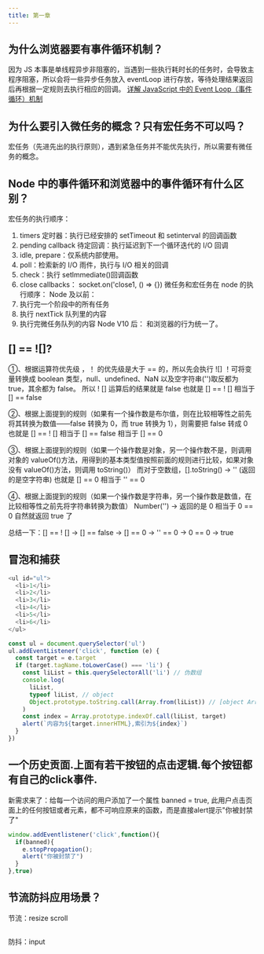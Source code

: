 ```yaml
---
title: 第一章
---
```


## 为什么浏览器要有事件循环机制？

因为 JS 本事是单线程异步非阻塞的，当遇到一些执行耗时长的任务时，会导致主程序阻塞，所以会将一些异步任务放入 eventLoop 进行存放，等待处理结果返回后再根据一定规则去执行相应的回调。
[详解 JavaScript 中的 Event Loop（事件循环）机制](https://zhuanlan.zhihu.com/p/33058983)

## 为什么要引入微任务的概念？只有宏任务不可以吗？

宏任务（先进先出的执行原则），遇到紧急任务并不能优先执行，所以需要有微任务的概念。

## Node 中的事件循环和浏览器中的事件循环有什么区别？

宏任务的执行顺序：

1. timers 定时器：执行已经安排的 setTimeout 和 setinterval 的回调函数
2. pending callback 待定回调：执行延迟到下一个循环迭代的 I/O 回调
3. idle, prepare：仅系统内部使用。
4. poll：检索新的 I/O 雨件，执行与 I/O 相关的回调
5. check：执行 setlmmediate()回调函数
6. close callbacks： socket.on('close1, () => {})
   微任务和宏任务在 node 的执行顺序：
   Node 及以前：
7. 执行完一个阶段中的所有任务
8. 执行 nextTick 队列里的内容
9. 执行完微任务队列的内容
   Node V10 后：
   和浏览器的行为统一了。

## [] == ![]?

①、根据运算符优先级 ，！ 的优先级是大于 == 的，所以先会执行 ![]
！可将变量转换成 boolean 类型，null、undefined、NaN 以及空字符串('')取反都为 true，其余都为 false。
所以 ! [] 运算后的结果就是 false
也就是 [] == ! [] 相当于 [] == false

②、根据上面提到的规则（如果有一个操作数是布尔值，则在比较相等性之前先将其转换为数值——false 转换为 0，而 true 转换为 1），则需要把 false 转成 0
也就是 [] == ! [] 相当于 [] == false 相当于 [] == 0

③、根据上面提到的规则（如果一个操作数是对象，另一个操作数不是，则调用对象的 valueOf()方法，用得到的基本类型值按照前面的规则进行比较，如果对象没有 valueOf()方法，则调用 toString()）
而对于空数组，[].toString() -> '' (返回的是空字符串)
也就是 [] == 0 相当于 '' == 0

④、根据上面提到的规则（如果一个操作数是字符串，另一个操作数是数值，在比较相等性之前先将字符串转换为数值）
Number('') -> 返回的是 0
相当于 0 == 0 自然就返回 true 了

总结一下：[] == ! [] -> [] == false -> [] == 0 -> '' == 0 -> 0 == 0 -> true

## 冒泡和捕获

```javascript
<ul id="ul">
  <li>1</li>
  <li>2</li>
  <li>3</li>
  <li>4</li>
  <li>5</li>
  <li>6</li>
</ul>

const ul = document.querySelector('ul')
ul.addEventListener('click', function (e) {
  const target = e.target
  if (target.tagName.toLowerCase() === 'li') {
    const liList = this.querySelectorAll('li') // 伪数组
    console.log(
      liList,
      typeof liList, // object
      Object.prototype.toString.call(Array.from(liList)) // [object Array]
    )
    const index = Array.prototype.indexOf.call(liList, target)
    alert(`内容为${target.innerHTML},索引为${index}`)
  }
})
```
## 一个历史贡面.上面有若干按钮的点击逻辑.每个按钮都有自己的click事件.
新需求来了：给每一个访问的用户添加了一个属性 banned = true, 此用户点击页面上的任何按钮或者元素，都不可响应原来的函数，而是直接alert提示"你被封禁了"
```javascript
window.addEventlistener('click',function(){
  if(banned){
    e.stopPropagation();
    alert("你被封禁了")
  }
},true)
```

## 节流防抖应用场景？
节流：resize scroll
```javascript

```
防抖：input

